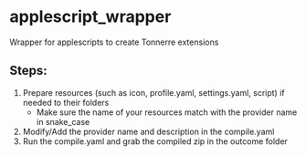 # applescript_wrapper
Wrapper for applescripts to create Tonnerre extensions

## Steps:
1. Prepare resources (such as icon, profile.yaml, settings.yaml, script) if needed to their folders
    - Make sure the name of your resources match with the provider name in snake\_case
2. Modify/Add the provider name and description in the compile.yaml
3. Run the compile.yaml and grab the compiled zip in the outcome folder
